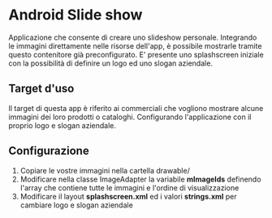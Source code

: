 # Android Slide show
Applicazione che consente di creare uno slideshow personale. Integrando le immagini direttamente nelle risorse dell'app, è possibile mostrarle tramite questo contenitore già preconfigurato. E' presente uno splashscreen iniziale con la possibilità di definire un logo ed uno slogan aziendale.

## Target d'uso
Il target di questa app è riferito ai commerciali che vogliono mostrare alcune immagini dei loro prodotti o cataloghi. Configurando l'applicazione con il proprio logo e slogan aziendale.

## Configurazione
1. Copiare le vostre immagini nella cartella drawable/
2. Modificare nella classe ImageAdapter la variabile **mImageIds** definendo l'array che contiene tutte le immagini e l'ordine di visualizzazione
3. Modificare il layout **splashscreen.xml** ed i valori **strings.xml** per cambiare logo e slogan aziendale
